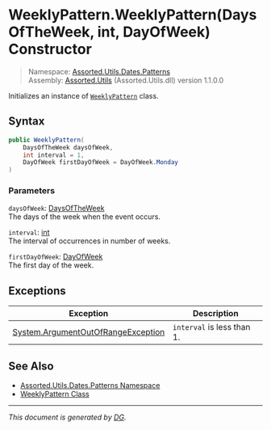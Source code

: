 ﻿# WeeklyPattern.WeeklyPattern(DaysOfTheWeek, int, DayOfWeek) Constructor

> Namespace: [Assorted.Utils.Dates.Patterns](index.md#assortedutilsdatespatterns-namespace)\
> Assembly: [Assorted.Utils](index.md) (Assorted.Utils.dll) version 1.1.0.0

Initializes an instance of [`WeeklyPattern`](Assorted.Utils.Dates.Patterns.WeeklyPattern.md) class.

## Syntax

```csharp
public WeeklyPattern(
    DaysOfTheWeek daysOfWeek, 
    int interval = 1, 
    DayOfWeek firstDayOfWeek = DayOfWeek.Monday
)
```

### Parameters

`daysOfWeek`: [DaysOfTheWeek](Assorted.Utils.Dates.DaysOfTheWeek.md)\
The days of the week when the event occurs.

`interval`: [int](https://docs.microsoft.com/en-us/dotnet/api/system.int32)\
The interval of occurrences in number of weeks.

`firstDayOfWeek`: [DayOfWeek](https://docs.microsoft.com/en-us/dotnet/api/system.dayofweek)\
The first day of the week.

## Exceptions

Exception | Description
--- | ---
[System.ArgumentOutOfRangeException](https://docs.microsoft.com/en-us/dotnet/api/system.argumentoutofrangeexception) | `interval` is less than 1.

## See Also

- [Assorted.Utils.Dates.Patterns Namespace](index.md#assortedutilsdatespatterns-namespace)
- [WeeklyPattern Class](Assorted.Utils.Dates.Patterns.WeeklyPattern.md)

---

_This document is generated by [DG](https://github.com/Khojasteh/dg)._
